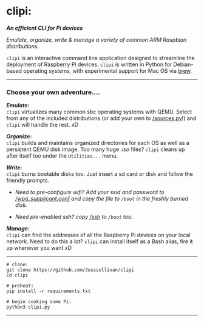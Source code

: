 # clipi:


***An efficient CLI for Pi devices***

*Emulate, organize, write & manage a variety of common ARM Raspbian distributions.*


`clipi` is an interactive command line application designed to streamline the deployment of Raspberry Pi devices.  `clipi` is written in Python for Debian-based operating systems, with experimental support for Mac OS via [brew](https://brew.sh/).

- - -

### Choose your own adventure....


***Emulate:***    
`clipi` virtualizes many common sbc operating systems with QEMU.  Select from any of the included distributions (or add your own to [/sources.py](https://github.com/Jesssullivan/clipi/blob/master/sources.py)!) and `clipi` will handle the rest. xD

***Organize:***    
`clipi` builds and maintains organized directories for each OS as well as a persistent QEMU disk image.  Too many huge *.iso* files?  `clipi` cleans up after itself too under the ```Utilities...``` menu.

***Write:***    
`clipi` burns bootable disks too.  Just insert a sd card or disk and follow the friendly prompts.  
- *Need to pre-configure wifi?  Add your ssid and password to [/wpa_supplicant.conf](https://github.com/Jesssullivan/clipi/blob/master/wpa_supplicant.conf) and copy the file to `/boot` in the freshly burned disk.*    

- *Need pre-enabled ssh? copy [/ssh](https://github.com/Jesssullivan/clipi/blob/master/ssh) to `/boot` too.*


***Manage:***   
`clipi` can find the addresses of all the  Raspberry Pi devices on your local network.   Need to do this a lot?  `clipi` can install itself as a Bash alias, fire it up whenever you want xD

- - -

```shell script
# clone:
git clone https://github.com/Jesssullivan/clipi
cd clipi

# preheat:
pip install -r requirements.txt

# begin cooking some Pi:
python3 clipi.py
```

- - -
